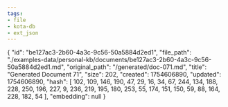```yaml
---
tags:
- file
- kota-db
- ext_json
---
```

{
  "id": "be127ac3-2b60-4a3c-9c56-50a5884d2ed1",
  "file_path": "./examples-data/personal-kb/documents/be127ac3-2b60-4a3c-9c56-50a5884d2ed1.md",
  "original_path": "/generated/doc-071.md",
  "title": "Generated Document 71",
  "size": 202,
  "created": 1754606890,
  "updated": 1754606890,
  "hash": [
    102,
    109,
    146,
    190,
    47,
    29,
    16,
    34,
    67,
    244,
    134,
    188,
    228,
    250,
    196,
    227,
    9,
    236,
    219,
    195,
    180,
    253,
    55,
    174,
    151,
    150,
    59,
    88,
    164,
    228,
    182,
    54
  ],
  "embedding": null
}